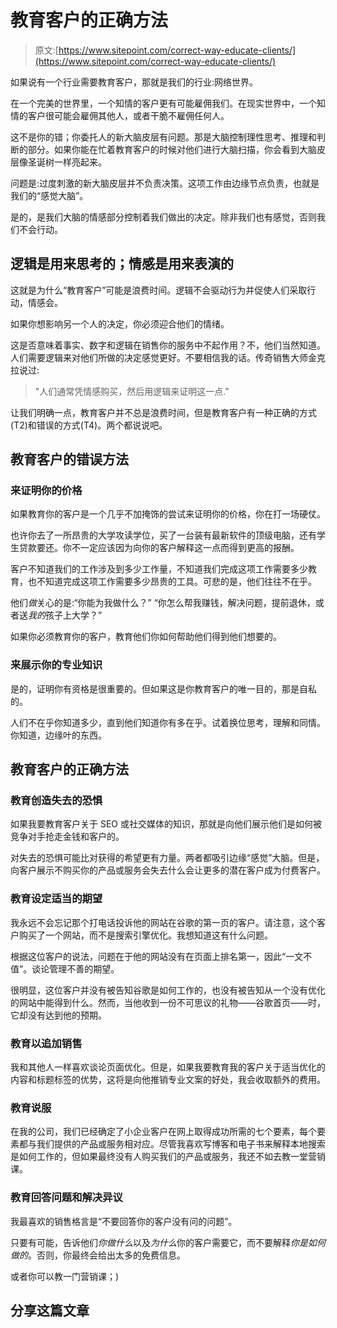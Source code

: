 # 教育客户的正确方法

> 原文:[https://www.sitepoint.com/correct-way-educate-clients/](https://www.sitepoint.com/correct-way-educate-clients/)

如果说有一个行业需要教育客户，那就是我们的行业:网络世界。

在一个完美的世界里，一个知情的客户更有可能雇佣我们。在现实世界中，一个知情的客户很可能会雇佣其他人，或者干脆不雇佣任何人。

这不是你的错；你委托人的新大脑皮层有问题。那是大脑控制理性思考、推理和判断的部分。如果你能在忙着教育客户的时候对他们进行大脑扫描，你会看到大脑皮层像圣诞树一样亮起来。

问题是:过度刺激的新大脑皮层并不负责决策。这项工作由边缘节点负责，也就是我们的“感觉大脑”。

是的，是我们大脑的情感部分控制着我们做出的决定。除非我们也有感觉，否则我们不会行动。

## 逻辑是用来思考的；情感是用来表演的

这就是为什么“教育客户”可能是浪费时间。逻辑不会驱动行为并促使人们采取行动，情感会。

如果你想影响另一个人的决定，你必须迎合他们的情绪。

这是否意味着事实、数字和逻辑在销售你的服务中不起作用？不，他们当然知道。人们需要逻辑来对他们所做的决定感觉更好。不要相信我的话。传奇销售大师金克拉说过:

> "人们通常凭情感购买，然后用逻辑来证明这一点."

让我们明确一点，教育客户并不总是浪费时间，但是教育客户有一种正确的方式(T2)和错误的方式(T4)。两个都说说吧。

## 教育客户的错误方法

### 来证明你的价格

如果教育你的客户是一个几乎不加掩饰的尝试来证明你的价格，你在打一场硬仗。

也许你去了一所昂贵的大学攻读学位，买了一台装有最新软件的顶级电脑，还有学生贷款要还。你不一定应该因为向你的客户解释这一点而得到更高的报酬。

客户不知道我们的工作涉及到多少工作量，不知道我们完成这项工作需要多少教育，也不知道完成这项工作需要多少昂贵的工具。可悲的是，他们往往不在乎。

他们*做*关心的是:“你能为我做什么？”
“你怎么帮我赚钱，解决问题，提前退休，或者送*我的*孩子上大学？”

如果你必须教育你的客户，教育他们你如何帮助他们得到他们想要的。

### 来展示你的专业知识

是的，证明你有资格是很重要的。但如果这是你教育客户的唯一目的，那是自私的。

人们不在乎你知道多少，直到他们知道你有多在乎。试着换位思考，理解和同情。你知道，边缘叶的东西。

## 教育客户的正确方法

### 教育创造失去的恐惧

如果我要教育客户关于 SEO 或社交媒体的知识，那就是向他们展示他们是如何被竞争对手抢走金钱和客户的。

对失去的恐惧可能比对获得的希望更有力量。两者都吸引边缘“感觉”大脑。但是，向客户展示不购买你的产品或服务会失去什么会让更多的潜在客户成为付费客户。

### 教育设定适当的期望

我永远不会忘记那个打电话投诉他的网站在谷歌的第一页的客户。请注意，这个客户购买了一个网站，而不是搜索引擎优化。我想知道这有什么问题。

根据这位客户的说法，问题在于他的网站没有在页面上排名第一，因此“一文不值”。谈论管理不善的期望。

很明显，这位客户并没有被告知谷歌是如何工作的，也没有被告知从一个没有优化的网站中能得到什么。然而，当他收到一份不可思议的礼物——谷歌首页——时，它却没有达到他的预期。

### 教育以追加销售

我和其他人一样喜欢谈论页面优化。但是，如果我要教育我的客户关于适当优化的内容和标题标签的优势，这将是向他推销专业文案的好处，我会收取额外的费用。

### 教育说服

在我的公司，我们已经确定了小企业客户在网上取得成功所需的七个要素，每个要素都与我们提供的产品或服务相对应。尽管我喜欢写博客和电子书来解释本地搜索是如何工作的，但如果最终没有人购买我们的产品或服务，我还不如去教一堂营销课。

### 教育回答问题和解决异议

我最喜欢的销售格言是“不要回答你的客户没有问的问题”。

只要有可能，告诉他们*你做什么*以及*为什么*你的客户需要它，而不要解释*你是如何做的*。否则，你最终会给出太多的免费信息。

或者你可以教一门营销课；)

## 分享这篇文章